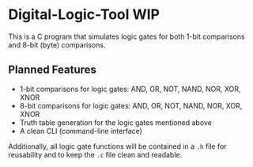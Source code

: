 # Digital-Logic-Tool WIP
This is a C program that simulates logic gates for both 1-bit comparisons and 8-bit (byte) comparisons.

## Planned Features
- 1-bit comparisons for logic gates: AND, OR, NOT, NAND, NOR, XOR, XNOR 
- 8-bit comparisons for logic gates: AND, OR, NOT, NAND, NOR, XOR, XNOR 
- Truth table generation for the logic gates mentioned above
- A clean CLI (command-line interface)

Additionally, all logic gate functions will be contained in a `.h` file for reusability and to keep the `.c` file clean and readable.
